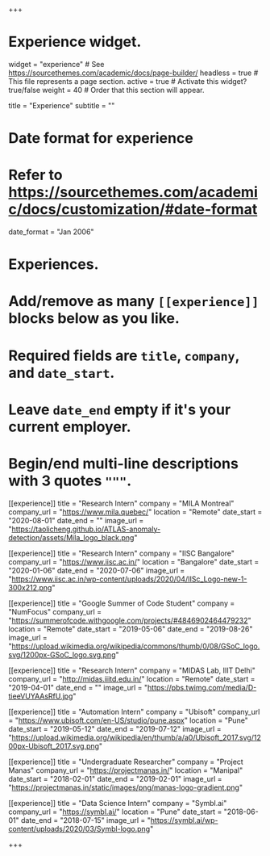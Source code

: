 +++
# Experience widget.
widget = "experience"  # See https://sourcethemes.com/academic/docs/page-builder/
headless = true  # This file represents a page section.
active = true  # Activate this widget? true/false
weight = 40  # Order that this section will appear.

title = "Experience"
subtitle = ""

# Date format for experience
#   Refer to https://sourcethemes.com/academic/docs/customization/#date-format
date_format = "Jan 2006"

# Experiences.
#   Add/remove as many `[[experience]]` blocks below as you like.
#   Required fields are `title`, `company`, and `date_start`.
#   Leave `date_end` empty if it's your current employer.
#   Begin/end multi-line descriptions with 3 quotes `"""`.

[[experience]]
  title = "Research Intern"
  company = "MILA Montreal"
  company_url = "https://www.mila.quebec/"
  location = "Remote"
  date_start = "2020-08-01"
  date_end = ""
  image_url = "https://taolicheng.github.io/ATLAS-anomaly-detection/assets/Mila_logo_black.png"


[[experience]]
  title = "Research Intern"
  company = "IISC Bangalore"
  company_url = "https://www.iisc.ac.in/"
  location = "Bangalore"
  date_start = "2020-01-06"
  date_end = "2020-07-06"
  image_url = "https://www.iisc.ac.in/wp-content/uploads/2020/04/IISc_Logo-new-1-300x212.png"

[[experience]]
  title = "Google Summer of Code Student"
  company = "NumFocus"
  company_url = "https://summerofcode.withgoogle.com/projects/#4846902464479232"
  location = "Remote"
  date_start = "2019-05-06"
  date_end = "2019-08-26"
  image_url = "https://upload.wikimedia.org/wikipedia/commons/thumb/0/08/GSoC_logo.svg/1200px-GSoC_logo.svg.png"
  
[[experience]]
  title = "Research Intern"
  company = "MIDAS Lab, IIIT Delhi"
  company_url = "http://midas.iiitd.edu.in/"
  location = "Remote"
  date_start = "2019-04-01"
  date_end = ""
  image_url = "https://pbs.twimg.com/media/D-tieeVUYAAsRfU.jpg"

[[experience]]
  title = "Automation Intern"
  company = "Ubisoft"
  company_url = "https://www.ubisoft.com/en-US/studio/pune.aspx"
  location = "Pune"
  date_start = "2019-05-12"
  date_end = "2019-07-12"
  image_url = "https://upload.wikimedia.org/wikipedia/en/thumb/a/a0/Ubisoft_2017.svg/1200px-Ubisoft_2017.svg.png"

[[experience]]
  title = "Undergraduate Researcher"
  company = "Project Manas"
  company_url = "https://projectmanas.in/"
  location = "Manipal"
  date_start = "2018-02-01"
  date_end = "2019-02-01"
  image_url = "https://projectmanas.in/static/images/png/manas-logo-gradient.png"

[[experience]]
  title = "Data Science Intern"
  company = "Symbl.ai"
  company_url = "https://symbl.ai/"
  location = "Pune"
  date_start = "2018-06-01"
  date_end = "2018-07-15"
  image_url = "https://symbl.ai/wp-content/uploads/2020/03/Symbl-logo.png"
  


+++
